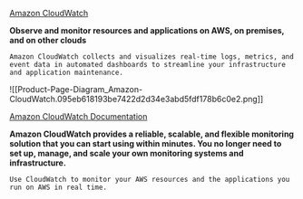 [Amazon CloudWatch](https://aws.amazon.com/cloudwatch/)

**Observe and monitor resources and applications on AWS, on premises, and on other clouds**

```
Amazon CloudWatch collects and visualizes real-time logs, metrics, and event data in automated dashboards to streamline your infrastructure and application maintenance.
```

![[Product-Page-Diagram_Amazon-CloudWatch.095eb618193be7422d2d34e3abd5fdf178b6c0e2.png]]

[Amazon CloudWatch Documentation](https://docs.aws.amazon.com/cloudwatch/index.html)

**Amazon CloudWatch provides a reliable, scalable, and flexible monitoring solution that you can start using within minutes. You no longer need to set up, manage, and scale your own monitoring systems and infrastructure.**

```
Use CloudWatch to monitor your AWS resources and the applications you run on AWS in real time.
```


